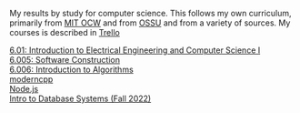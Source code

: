 My results by study for computer science.
This follows my own curriculum,
primarily from [MIT OCW](https://ocw.mit.edu/search/?d=Electrical%20Engineering%20and%20Computer%20Science&s=department_course_numbers.sort_coursenum)
and from [OSSU](https://github.com/ossu/computer-science)
and from a variety of sources.
My courses is described in [Trello](https://trello.com/invite/b/m7VNUDNl/b986120d1a4d39a9d420dbb32bb92530/my-cs-curriculum)

[6.01: Introduction to Electrical Engineering and Computer Science I](https://github.com/rudeh1253/cs-study/tree/6.01)<br>
[6.005: Software Construction](https://github.com/rudeh1253/cs-study/tree/6.005)<br>
[6.006: Introduction to Algorithms](https://github.com/rudeh1253/cs-study/tree/6.006)<br>
[moderncpp](https://github.com/rudeh1253/cs-study/tree/moderncpp)<br>
[Node.js](https://github.com/rudeh1253/simplewebsite)<br>
[Intro to Database Systems (Fall 2022)](https://github.com/rudeh1253/cs-study/tree/cmu-15445-database)<br>
